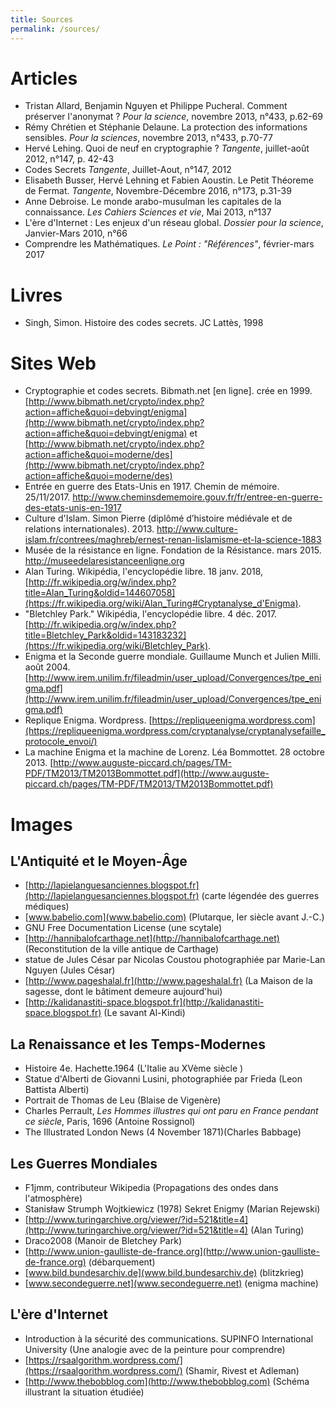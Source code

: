 ```yaml
---
title: Sources
permalink: /sources/
---
```


# Articles
* Tristan Allard, Benjamin Nguyen et Philippe Pucheral. Comment préserver l'anonymat ? *Pour la science*, novembre 2013, n°433, p.62-69
* Rémy Chrétien et Stéphanie Delaune. La protection des informations sensibles. *Pour la sciences*, novembre 2013, n°433, p.70-77
* Hervé Lehing. Quoi de neuf en cryptographie ? *Tangente*, juillet-août 2012, n°147, p. 42-43
* Codes Secrets *Tangente*, Juillet-Aout, n°147, 2012
* Elisabeth Busser, Hervé Lehning et Fabien Aoustin. Le Petit Théoreme de Fermat. *Tangente*, Novembre-Décembre 2016, n°173, p.31-39
* Anne Debroise. Le monde arabo-musulman les capitales de la connaissance. *Les Cahiers Sciences et vie*, Mai 2013, n°137
* L'ère d'Internet : Les enjeux d'un réseau global. *Dossier pour la science*, Janvier-Mars 2010, n°66
* Comprendre les Mathématiques. *Le Point : "Références"*, février-mars 2017

# Livres
* Singh, Simon. Histoire des codes secrets. JC Lattès, 1998

# Sites Web
* Cryptographie et codes secrets. Bibmath.net [en ligne]. crée en 1999. [http://www.bibmath.net/crypto/index.php?action=affiche&quoi=debvingt/enigma](http://www.bibmath.net/crypto/index.php?action=affiche&quoi=debvingt/enigma) et [http://www.bibmath.net/crypto/index.php?action=affiche&quoi=moderne/des](http://www.bibmath.net/crypto/index.php?action=affiche&quoi=moderne/des)
* Entrée en guerre des Etats-Unis en 1917. Chemin de mémoire. 25/11/2017.
http://www.cheminsdememoire.gouv.fr/fr/entree-en-guerre-des-etats-unis-en-1917
* Culture d'Islam. Simon Pierre (diplômé d’histoire médiévale et de relations internationales). 2013. http://www.culture-islam.fr/contrees/maghreb/ernest-renan-lislamisme-et-la-science-1883
* Musée de la résistance en ligne. Fondation de la Résistance. mars 2015. http://museedelaresistanceenligne.org
* Alan Turing. Wikipédia, l'encyclopédie libre. 18 janv. 2018, [http://fr.wikipedia.org/w/index.php?title=Alan_Turing&oldid=144607058](https://fr.wikipedia.org/wiki/Alan_Turing#Cryptanalyse_d'Enigma).
* "Bletchley Park." Wikipédia, l'encyclopédie libre. 4 déc. 2017. [http://fr.wikipedia.org/w/index.php?title=Bletchley_Park&oldid=143183232](https://fr.wikipedia.org/wiki/Bletchley_Park).
* Enigma et la Seconde guerre mondiale. Guillaume Munch et Julien Milli. août 2004. [http://www.irem.unilim.fr/fileadmin/user_upload/Convergences/tpe_enigma.pdf](http://www.irem.unilim.fr/fileadmin/user_upload/Convergences/tpe_enigma.pdf)
* Replique Enigma. Wordpress. [https://repliqueenigma.wordpress.com](https://repliqueenigma.wordpress.com/cryptanalyse/cryptanalysefaille_protocole_envoi/)
* La machine Enigma et la machine de Lorenz. Léa Bommottet. 28 octobre 2013. [http://www.auguste-piccard.ch/pages/TM-PDF/TM2013/TM2013Bommottet.pdf](http://www.auguste-piccard.ch/pages/TM-PDF/TM2013/TM2013Bommottet.pdf)

# Images
## L'Antiquité et le Moyen-Âge
* [http://lapielanguesanciennes.blogspot.fr](http://lapielanguesanciennes.blogspot.fr) (carte légendée des guerres médiques)
* [www.babelio.com](www.babelio.com) (Plutarque, Ier siècle avant J.-C.)
*  GNU Free Documentation License (une scytale)
* [http://hannibalofcarthage.net](http://hannibalofcarthage.net) (Reconstitution de la ville antique de Carthage)
* statue de Jules César par Nicolas Coustou photographiée par Marie-Lan Nguyen (Jules César)
* [http://www.pageshalal.fr](http://www.pageshalal.fr) (La Maison de la sagesse, dont le bâtiment demeure aujourd'hui)
* [http://kalidanastiti-space.blogspot.fr](http://kalidanastiti-space.blogspot.fr) (Le savant Al-Kindi)

## La Renaissance et les Temps-Modernes
* Histoire 4e. Hachette.1964 (L'Italie au XVème siècle )
* Statue d'Alberti de Giovanni Lusini, photographiée par Frieda (Leon Battista Alberti)
* Portrait de Thomas de Leu (Blaise de Vigenère)
* Charles Perrault, *Les Hommes illustres qui ont paru en France pendant ce siècle*, Paris, 1696 (Antoine Rossignol)
* The Illustrated London News (4 November 1871)(Charles Babbage)

## Les Guerres Mondiales
* F1jmm, contributeur Wikipedia (Propagations des ondes dans l'atmosphère)
* Stanisław Strumph Wojtkiewicz (1978) Sekret Enigmy (Marian Rejewski)
* [http://www.turingarchive.org/viewer/?id=521&title=4](http://www.turingarchive.org/viewer/?id=521&title=4) (Alan Turing)
* Draco2008 (Manoir de Bletchey Park)
* [http://www.union-gaulliste-de-france.org](http://www.union-gaulliste-de-france.org) (débarquement)
* [www.bild.bundesarchiv.de](www.bild.bundesarchiv.de) (blitzkrieg)
* [www.secondeguerre.net](www.secondeguerre.net) (enigma machine)

## L'ère d'Internet
* Introduction à la sécurité des communications. SUPINFO International University (Une analogie avec de la peinture pour comprendre)
* [https://rsaalgorithm.wordpress.com/](https://rsaalgorithm.wordpress.com/) (Shamir, Rivest et Adleman)
* [http://www.thebobblog.com](http://www.thebobblog.com) (Schéma illustrant la situation étudiée)
